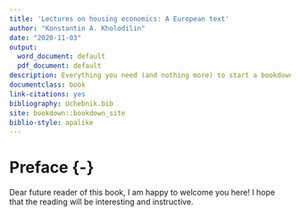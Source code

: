 ```yaml
--- 
title: 'Lectures on housing economics: A European text'
author: "Konstantin A. Kholodilin"
date: "2020-11-03"
output:
  word_document: default
  pdf_document: default
description: Everything you need (and nothing more) to start a bookdown book.
documentclass: book
link-citations: yes
bibliography: Uchebnik.bib
site: bookdown::bookdown_site
biblio-style: apalike
---
```


# Preface {-}

Dear future reader of this book, I am happy to welcome you here! I hope that the reading will be interesting and instructive.



<script type="text/javascript">
title=document.getElementById('header');
title.innerHTML = '<img src="Images/Fig_Domik_v_cvete.jpg" alt="Test Image">' + title.innerHTML
</script>
